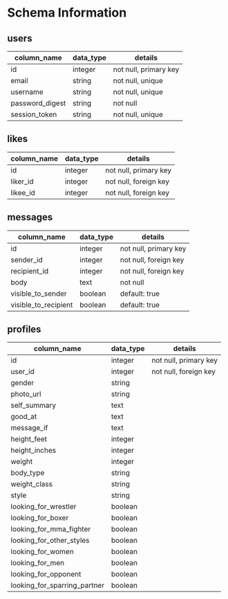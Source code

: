# Schema Information

## users
column_name     | data_type | details
----------------|-----------|------------------
id              | integer   | not null, primary key
email           | string    | not null, unique
username        | string    | not null, unique
password_digest | string    | not null
session_token   | string    | not null, unique

## likes
column_name     | data_type | details
----------------|-----------|------------------
id              | integer   | not null, primary key
liker_id        | integer   | not null, foreign key
likee_id        | integer   | not null, foreign key

## messages
column_name          | data_type | details
---------------------|-----------|------------------
id                   | integer   | not null, primary key
sender_id            | integer   | not null, foreign key
recipient_id         | integer   | not null, foreign key
body                 | text      | not null
visible_to_sender    | boolean   | default: true
visible_to_recipient | boolean   | default: true

## profiles
column_name                  | data_type | details
-----------------------------|-----------|------------------
id                           | integer   | not null, primary key
user_id                      | integer   | not null, foreign key
gender                       | string    |
photo_url                    | string    |
self_summary                 | text      |
good_at                      | text      |
message_if                   | text      |
height_feet                  | integer   |
height_inches                | integer   |
weight                       | integer   |
body_type                    | string    |
weight_class                 | string    |
style                        | string    |
looking_for_wrestler         | boolean   |
looking_for_boxer            | boolean   |
looking_for_mma_fighter      | boolean   |
looking_for_other_styles     | boolean   |
looking_for_women            | boolean   |
looking_for_men              | boolean   |
looking_for_opponent         | boolean   |
looking_for_sparring_partner | boolean   |
